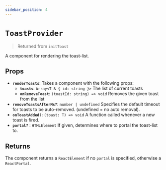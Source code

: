 ```yaml
---
sidebar_position: 4
---
```


# `ToastProvider`

> Returned from `initToast`

A component for rendering the toast-list.

## Props

- **`renderToasts`**: Takes a component with the following props:
  - **`toasts`**: `Array<T & { id: string }>` The list of current toasts
  - **`onRemoveToast`**: `(toastId: string) => void` Removes the given toast from the list
- **`removeToastsAfterMs?`**: `number | undefined` Specifies the default timeout for toasts to be auto-removed. (undefined = no auto removal).
- **`onToastAdded?`**: `(toast: T) => void` A function called whenever a new toast is fired.
- **`portal?`** : `HTMLElement` If given, determines where to portal the toast-list to.

## Returns

The component returns a `ReactElement` if no `portal` is specified, otherwise a `ReactPortal`.
